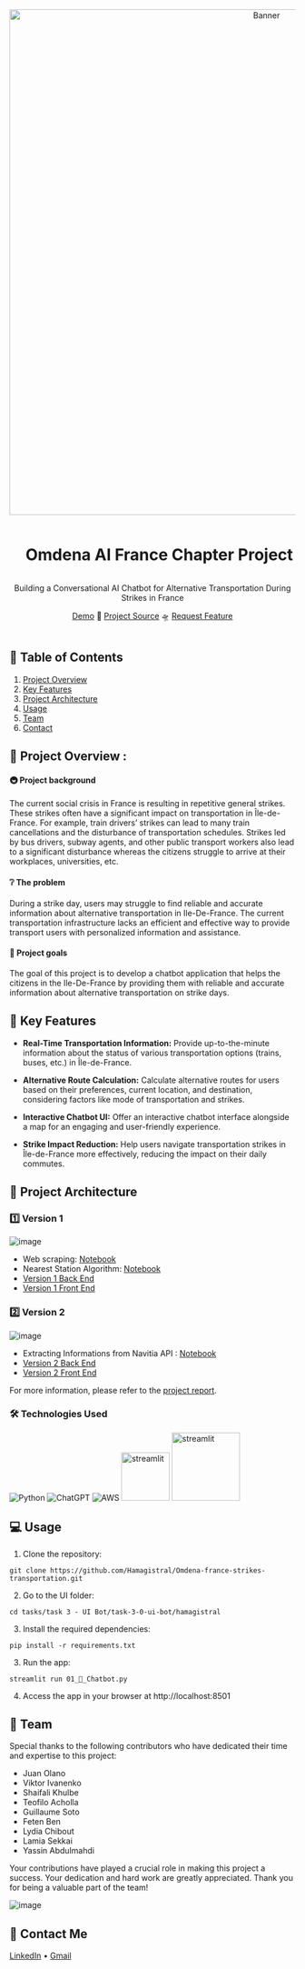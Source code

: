<div align="center">
  <a href="#">
    <img src="https://github.com/Hamagistral/Omdena-france-strikes-transportation/assets/66017329/0dafd773-bc58-4942-a2f2-ed1154e1f975" alt="Banner" width="890">
  </a>

  <div id="user-content-toc">
    <ul>
      <summary><h1 style="display: inline-block;">Omdena AI France Chapter Project</h1></summary>
    </ul>
  </div>
  
  <p>Building a Conversational AI Chatbot for Alternative Transportation During Strikes in France</p>
    <a href="https://www.youtube.com/watch?v=MHPyRCB5QLk" target="_blank">Demo</a>
    🚕
    <a href="https://omdena.com/chapter-challenges/building-a-conversational-ai-chatbot-for-alternative-transportation-during-strikes/" target="_blank">Project Source</a>
    🛸
    <a href="https://github.com/Hamagistral/Omdena-france-strikes-transportation/issues" target="_blank">Request Feature</a>
</div>
<br>

## 📝 Table of Contents

1. [ Project Overview ](#introduction)
2. [ Key Features ](#features)
3. [ Project Architecture ](#arch)
4. [ Usage ](#usage)
5. [ Team ](#team)
6. [ Contact ](#contact)

<a name="introduction"></a>
## 🔬 Project Overview :

#### 🚇 Project background

The current social crisis in France is resulting in repetitive general strikes. These strikes often have a significant impact on transportation in Île-de-France. For example, train drivers’ strikes can lead to many train cancellations and the disturbance of transportation schedules. Strikes led by bus drivers, subway agents, and other public transport workers also lead to a significant disturbance whereas the citizens struggle to arrive at their workplaces, universities, etc.

#### ❔ The problem

During a strike day, users may struggle to find reliable and accurate information about alternative transportation in Ile-De-France. The current transportation infrastructure lacks an efficient and effective way to provide transport users with personalized information and assistance.

#### 🎯 Project goals

The goal of this project is to develop a chatbot application that helps the citizens in the Ile-De-France by providing them with reliable and accurate information about alternative transportation on strike days.

<a name="features"></a>
## 🔌 Key Features

- **Real-Time Transportation Information:** Provide up-to-the-minute information about the status of various transportation options (trains, buses, etc.) in Île-de-France.

- **Alternative Route Calculation:** Calculate alternative routes for users based on their preferences, current location, and destination, considering factors like mode of transportation and strikes.

- **Interactive Chatbot UI:** Offer an interactive chatbot interface alongside a map for an engaging and user-friendly experience.

- **Strike Impact Reduction:** Help users navigate transportation strikes in Île-de-France more effectively, reducing the impact on their daily commutes.

<a name="arch"></a>
## 📝 Project Architecture

### 1️⃣ Version 1

![image](https://github.com/Hamagistral/Omdena-france-strikes-transportation/assets/66017329/404d2004-ba0d-46d9-b9d1-7c3e384489a2)

- Web scraping: [Notebook](https://github.com/Hamagistral/Omdena-france-strikes-transportation/blob/master/tasks/task%201%20-%20Data%20Collection/hamagistral/scraping_traffic_status.ipynb)
- Nearest Station Algorithm: [Notebook](https://github.com/Hamagistral/Omdena-france-strikes-transportation/blob/master/tasks/task%201%20-%20Data%20Collection/hamagistral/train_ratp_stations.ipynb)
- [Version 1 Back End](https://github.com/Hamagistral/Omdena-france-strikes-transportation/blob/master/tasks/task%203%20-%20UI%20Bot/task-3-0-ui-bot/hamagistral/chatbot_man.py)
- [Version 1 Front End](https://github.com/Hamagistral/Omdena-france-strikes-transportation/blob/master/tasks/task%203%20-%20UI%20Bot/task-3-0-ui-bot/hamagistral/01_%F0%9F%92%AC_Chatbot.py)

### 2️⃣ Version 2

![image](https://github.com/Hamagistral/Omdena-france-strikes-transportation/assets/66017329/702027df-ae62-4ae0-ace3-60be7c9f51b6)

- Extracting Informations from Navitia API : [Notebook](https://github.com/Hamagistral/Omdena-france-strikes-transportation/blob/master/tasks/task%201%20-%20Data%20Collection/hamagistral/navitia_route.ipynb)
- [Version 2 Back End](https://github.com/Hamagistral/Omdena-france-strikes-transportation/blob/master/tasks/task%203%20-%20UI%20Bot/task-3-0-ui-bot/hamagistral/chatbot_navitia.py)
- [Version 2 Front End](https://github.com/Hamagistral/Omdena-france-strikes-transportation/blob/master/tasks/task%203%20-%20UI%20Bot/task-3-0-ui-bot/hamagistral/pages/02_%F0%9F%92%AC_Chatbot_V2.py)

For more information, please refer to the [project report](https://github.com/Hamagistral/Omdena-france-strikes-transportation/blob/master/report/Omdena%20Ile-De-France%20Report%20.pdf).

### 🛠️ Technologies Used

![Python](https://img.shields.io/badge/python-3670A0?style=for-the-badge&logo=python&logoColor=ffdd54)
![ChatGPT](https://img.shields.io/badge/OpenAI-74aa9c?style=for-the-badge&logo=openai&logoColor=white)
![AWS](https://img.shields.io/badge/AWS-%23FF9900.svg?style=for-the-badge&logo=amazon-aws&logoColor=white)
<img src="https://github.com/Hamagistral/Omdena-france-strikes-transportation/assets/66017329/4b0f2110-5833-4ebc-a51b-a091310805e3" alt="streamlit" width="85">
<img src="https://user-images.githubusercontent.com/66017329/223900076-e1d5c1e5-7c4d-4b73-84e7-ae7d66149bc6.png" alt="streamlit" width="120">


<a name="usage"></a>
## 💻 Usage

1. Clone the repository:

```
git clone https://github.com/Hamagistral/Omdena-france-strikes-transportation.git
```

2. Go to the UI folder:

```
cd tasks/task 3 - UI Bot/task-3-0-ui-bot/hamagistral
```

3. Install the required dependencies:

```
pip install -r requirements.txt
```

3. Run the app:
```
streamlit run 01_💬_Chatbot.py
```

4. Access the app in your browser at http://localhost:8501

<a name="team"></a>
## 👥 Team

Special thanks to the following contributors who have dedicated their time and expertise to this project:

- Juan Olano
- Viktor Ivanenko
- Shaifali Khulbe
- Teofilo Acholla
- Guillaume Soto
- Feten Ben
- Lydia Chibout
- Lamia Sekkai
- Yassin Abdulmahdi

Your contributions have played a crucial role in making this project a success. Your dedication and hard work are greatly appreciated. Thank you for being a valuable part of the team!

![image](https://github.com/Hamagistral/Omdena-france-strikes-transportation/assets/66017329/4446fd96-57b2-4293-9c85-1a7c90ac4922)

<a name="contact"></a>
## 📨 Contact Me

[LinkedIn](https://www.linkedin.com/in/yassin-abdulmahdi/) •
[Gmail](yasinalmhdi8@gmail.com)
